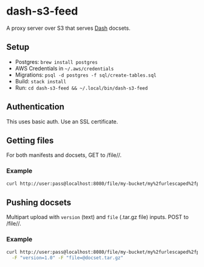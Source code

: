 # dash-s3-feed

A proxy server over S3 that serves [Dash](http://kapeli.com/) docsets.

## Setup

* Postgres: `brew install postgres`
* AWS Credentials in `~/.aws/credentials`
* Migrations: `psql -d postgres -f sql/create-tables.sql`
* Build: `stack install`
* Run: `cd dash-s3-feed && ~/.local/bin/dash-s3-feed`

## Authentication

This uses basic auth. Use an SSL certificate.

## Getting files

For both manifests and docsets, GET to /file/<bucket>/<path>.

### Example

```bash
curl http://user:pass@localhost:8080/file/my-bucket/my%2furlescaped%2fpath%2fmanifest.xml
```

## Pushing docsets

Multipart upload with `version` (text) and `file` (.tar.gz file) inputs. POST to
/file/<bucket>/<manifest-path>.

### Example

```bash
curl http://user:pass@localhost:8080/file/my-bucket/my%2furlescaped%2fpath%2fmanifest.xml \
  -F "version=1.0" -F "file=@docset.tar.gz"
```
